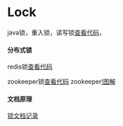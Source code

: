 # Lock
java锁，重入锁，读写锁[查看代码](https://github.com/LxyTe/Lock/tree/master/lock-java/src/main/java/com/te)，


#### 分布式锁
redis锁[查看代码](https://github.com/LxyTe/Lock/tree/master/lock-java/src/main/java/com/te/redis)


zookeeper锁[查看代码](https://github.com/LxyTe/Lock/tree/master/lock-java/src/main/java/com/te/zookeeper)
zookeeper[!图解](https://github.com/LxyTe/Lock/blob/master/zookeeper.png)


#### 文档原理
[锁文档记录](https://github.com/LxyTe/Lock/blob/master/lock-java/src/main/resources/%E6%96%87%E6%A1%A3%E8%AE%B0%E5%BD%95)
